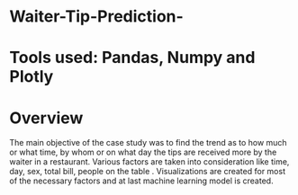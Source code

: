 # Waiter-Tip-Prediction-
# Tools used: Pandas, Numpy and Plotly
# Overview
The main objective of the case study was to find the trend as to how much or what time, by whom or on what day the tips are received more by the waiter in a restaurant.
Various factors are taken into consideration like time, day, sex, total bill, people on the table .
Visualizations are created for most of the necessary factors and at last machine learning model is created.
